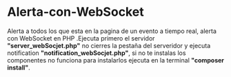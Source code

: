 # Alerta-con-WebSocket
Alerta a todos los que esta en la pagina de un evento a tiempo real, alerta con WebSocket en PHP .Ejecuta primero el servidor **"server_webSocjet.php"** no cierres la pestaña del serveridor y ejecuta notification **"notification_webSocjet.php"**, si no te instalas los componentes no funciona para instalarlos ejecuta en la terminal **"composer install"**.

